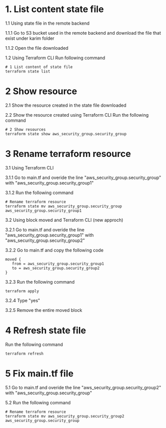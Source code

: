 # 1. List content state file 
1.1 Using state file in the remote backend

1.1.1 Go to S3 bucket used in the remote backend and download the file that exist under karim folder

1.1.2 Open the file downloaded

1.2 Using Terraform CLI
Run following command
```
# 1 List content of state file
terraform state list
```

# 2 Show resource
2.1 Show the resource created in the state file downloaded

2.2 Show the resource created using Terraform CLI
Run the following command
```
# 2 Show resources
terraform state show aws_security_group.security_group
```

# 3 Rename terraform resource
3.1 Using Terraform CLI 

3.1.1 Go to main.tf and overide the line "aws_security_group.security_group" with "aws_security_group.security_group1"

3.1.2 Run the following command   
```
# Rename terraform resource
terraform state mv aws_security_group.security_group aws_security_group.security_group1
```

3.2 Using block moved and Terraform CLI (new approch)

3.2.1 Go to main.tf and overide the line "aws_security_group.security_group1" with "aws_security_group.security_group2"

3.2.2 Go to main.tf and copy the following code
```
moved {
   from = aws_security_group.security_group1
   to = aws_security_group.security_group2
}
```

3.2.3 Run the following command
```
terraform apply
```
3.2.4 Type "yes"

3.2.5 Remove the entire moved block

# 4 Refresh state file
Run the following command
```
terraform refresh
```

# 5 Fix main.tf file
5.1 Go to main.tf and overide the line "aws_security_group.security_group2" with "aws_security_group.security_group"

5.2 Run the following command   
```
# Rename terraform resource
terraform state mv aws_security_group.security_group2 aws_security_group.security_group
```